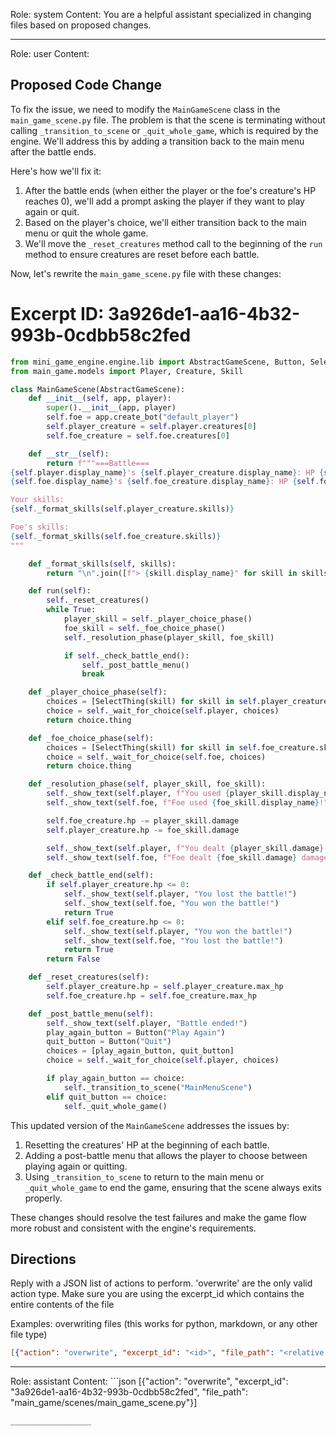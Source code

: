 Role: system
Content: You are a helpful assistant specialized in changing files based on proposed changes.
__________________
Role: user
Content: 
## Proposed Code Change
To fix the issue, we need to modify the `MainGameScene` class in the `main_game_scene.py` file. The problem is that the scene is terminating without calling `_transition_to_scene` or `_quit_whole_game`, which is required by the engine. We'll address this by adding a transition back to the main menu after the battle ends.

Here's how we'll fix it:

1. After the battle ends (when either the player or the foe's creature's HP reaches 0), we'll add a prompt asking the player if they want to play again or quit.
2. Based on the player's choice, we'll either transition back to the main menu or quit the whole game.
3. We'll move the `_reset_creatures` method call to the beginning of the `run` method to ensure creatures are reset before each battle.

Now, let's rewrite the `main_game_scene.py` file with these changes:

# Excerpt ID: 3a926de1-aa16-4b32-993b-0cdbb58c2fed
```python main_game/scenes/main_game_scene.py
from mini_game_engine.engine.lib import AbstractGameScene, Button, SelectThing
from main_game.models import Player, Creature, Skill

class MainGameScene(AbstractGameScene):
    def __init__(self, app, player):
        super().__init__(app, player)
        self.foe = app.create_bot("default_player")
        self.player_creature = self.player.creatures[0]
        self.foe_creature = self.foe.creatures[0]

    def __str__(self):
        return f"""===Battle===
{self.player.display_name}'s {self.player_creature.display_name}: HP {self.player_creature.hp}/{self.player_creature.max_hp}
{self.foe.display_name}'s {self.foe_creature.display_name}: HP {self.foe_creature.hp}/{self.foe_creature.max_hp}

Your skills:
{self._format_skills(self.player_creature.skills)}

Foe's skills:
{self._format_skills(self.foe_creature.skills)}
"""

    def _format_skills(self, skills):
        return "\n".join([f"> {skill.display_name}" for skill in skills])

    def run(self):
        self._reset_creatures()
        while True:
            player_skill = self._player_choice_phase()
            foe_skill = self._foe_choice_phase()
            self._resolution_phase(player_skill, foe_skill)

            if self._check_battle_end():
                self._post_battle_menu()
                break

    def _player_choice_phase(self):
        choices = [SelectThing(skill) for skill in self.player_creature.skills]
        choice = self._wait_for_choice(self.player, choices)
        return choice.thing

    def _foe_choice_phase(self):
        choices = [SelectThing(skill) for skill in self.foe_creature.skills]
        choice = self._wait_for_choice(self.foe, choices)
        return choice.thing

    def _resolution_phase(self, player_skill, foe_skill):
        self._show_text(self.player, f"You used {player_skill.display_name}!")
        self._show_text(self.foe, f"Foe used {foe_skill.display_name}!")

        self.foe_creature.hp -= player_skill.damage
        self.player_creature.hp -= foe_skill.damage

        self._show_text(self.player, f"You dealt {player_skill.damage} damage!")
        self._show_text(self.foe, f"Foe dealt {foe_skill.damage} damage!")

    def _check_battle_end(self):
        if self.player_creature.hp <= 0:
            self._show_text(self.player, "You lost the battle!")
            self._show_text(self.foe, "You won the battle!")
            return True
        elif self.foe_creature.hp <= 0:
            self._show_text(self.player, "You won the battle!")
            self._show_text(self.foe, "You lost the battle!")
            return True
        return False

    def _reset_creatures(self):
        self.player_creature.hp = self.player_creature.max_hp
        self.foe_creature.hp = self.foe_creature.max_hp

    def _post_battle_menu(self):
        self._show_text(self.player, "Battle ended!")
        play_again_button = Button("Play Again")
        quit_button = Button("Quit")
        choices = [play_again_button, quit_button]
        choice = self._wait_for_choice(self.player, choices)

        if play_again_button == choice:
            self._transition_to_scene("MainMenuScene")
        elif quit_button == choice:
            self._quit_whole_game()
```

This updated version of the `MainGameScene` addresses the issues by:

1. Resetting the creatures' HP at the beginning of each battle.
2. Adding a post-battle menu that allows the player to choose between playing again or quitting.
3. Using `_transition_to_scene` to return to the main menu or `_quit_whole_game` to end the game, ensuring that the scene always exits properly.

These changes should resolve the test failures and make the game flow more robust and consistent with the engine's requirements.

## Directions
Reply with a JSON list of actions to perform. 'overwrite' are the only valid action type. 
Make sure you are using the excerpt_id which contains the entire contents of the file

Examples:
overwriting files (this works for python, markdown, or any other file type)
```json output_example1
[{"action": "overwrite", "excerpt_id": "<id>", "file_path": "<relative file path>"}]
```

__________________
Role: assistant
Content: ```json
[{"action": "overwrite", "excerpt_id": "3a926de1-aa16-4b32-993b-0cdbb58c2fed", "file_path": "main_game/scenes/main_game_scene.py"}]
```
__________________
